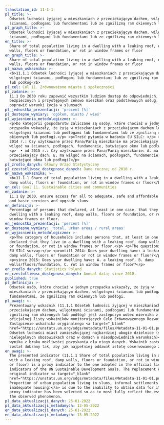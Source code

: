 ```yaml
---
translation_id: 11-1-1
pl_title: >-
  Odsetek ludności żyjącej w mieszkaniach z przeciekającym dachem, wilgotnymi
  ścianami, podłogami lub fundamentami lub ze zgnilizną ram okiennych lub podłóg
pl_graph_title: >-
  Odsetek ludności żyjącej w mieszkaniach z przeciekającym dachem, wilgotnymi
  ścianami, podłogami lub fundamentami lub ze zgnilizną ram okiennych lub podłóg
en_title: >-
  Share of total population living in a dwelling with a leaking roof, damp
  walls, floors or foundation, or rot in window frames or floor
en_graph_title: >-
  Share of total population living in a dwelling with a leaking roof, damp
  walls, floors or foundation, or rot in window frames or floor
pl_nazwa_wskaznika: >-
  <b>11.1.1 Odsetek ludności żyjącej w mieszkaniach z przeciekającym dachem,
  wilgotnymi ścianami, podłogami lub fundamentami lub ze zgnilizną ram okiennych
  lub podłóg</b>
pl_cel: Cel 11. Zrównoważone miasta i społeczności
pl_zadanie: >-
  11.1 Do 2030 roku zapewnić wszystkim ludziom dostęp do odpowiednich,
  bezpiecznych i przystępnych cenowo mieszkań oraz podstawowych usług, a także
  poprawić warunki życia w slumsach
pl_jednostka_prezentacji: 'procent [%]'
pl_dostepne_wymiary: 'ogółem, miasto / wieś'
pl_wyjasnienia_metodologiczne: >-
  <p>Do kategorii gospodarstw zaliczane są osoby, które chociaż w jednym
  przypadku wskazały, że żyją w mieszkaniach z przeciekającym dachem lub
  wilgotnymi ścianami lub podłogami lub fundamentami lub ze zgnilizną ram
  okiennych lub podłogi.</p> <p>Treść pytania w badaniu EU SILC: </p> <p>  • do
  2014 r.: Czy użytkowane przez Pana/Panią mieszkanie ma przeciekający dach,
  wilgoć na ścianach, podłogach, fundamencie, butwiejące okna lub podłogi? </p>
  <p>  • od 2015 r.: Czy użytkowane przez Pana/Panią mieszkanie: A. ma
  przeciekający dach, B. ma wilgoć na ścianach, podłogach, fundamencie, C. ma
  butwiejące okna lub podłogi?</p>
pl_zrodlo_danych: Główny Urząd Statystyczny
pl_czestotliwosc_dostępnosc_danych: Dane roczne; od 2010 r.
en_nazwa_wskaznika: >-
  <b>11.1.1 Share of total population living in a dwelling with a leaking roof,
  damp walls, floors or foundation, or rot in window frames or floor</b>
en_cel: Goal 11. Sustainable cities and communities
en_zadanie: >-
  11.1 By 2030, ensure access for all to adequate, safe and affordable housing
  and basic services and upgrade slums
en_definicja: >-
  Percentage of persons that declared, at least in one case, that they live in a
  dwelling with a leaking roof, damp walls, floors or foundation, or rot in
  window frames or floor.
en_jednostka_prezentacji: 'percent [%]'
en_dostepne_wymiary: 'total, urban areas / rural areas'
en_wyjasnienia_metodologiczne: >-
  <p>The category of households includes persons that, at least in one case,
  declared that they live in a dwelling with a leaking roof, damp walls, floors
  or foundation, or rot in window frames or floor.</p> <p>The questions from the
  EU SILC survay:</p> <p>untill 2014: Does your dwelling have: a leaking roof,
  damp walls, floors or foundation or rot in window frames or floor?</p>
  <p>since 2015: Does your dwelling have: A. a leaking roof, B. damp
  walls/floors/foundation, C. rot in window frames or floor?</p>
en_zrodlo_danych: Statistics Poland
en_czestotliwosc_dostępnosc_danych: Annual data; since 2010.
published: true
pl_definicja: >-
  Odsetek osób, które chociaż w jednym przypadku wskazały, że żyją w
  mieszkaniach z przeciekającym dachem, wilgotnymi ścianami lub podłogami lub
  fundamentami, ze zgnilizną ram okiennych lub podłogi.
pl_uwagi: >-
  Prezentowany wskaźnik (11.1.1 Odsetek ludności żyjącej w mieszkaniach z
  przeciekającym dachem, wilgotnymi ścianami, podłogami lub fundamentami lub ze
  zgnilizną ram okiennych lub podłóg) jest zastępczym wobec miernika z
  oficjalnej listy wskaźników monitorujących Cele Zrównoważonego Rozwoju ONZ.
  Zastąpienie wskaźnika oryginalnego <a target="_blank"
  href="https://unstats.un.org/sdgs/metadata/files/Metadata-11-01-01.pdf">(11.1.1
  Odsetek ludności miast zamieszkującej najbardziej ubogie dzielnice (slumsy), w
  nielegalnych obozowiskach oraz w domach o nieodpowiednich warunkach)</a>
  wynika z braku możliwości pozyskania dla niego danych. Wskaźnik zastępczy
  został dobrany tak, aby jak najpełniej oddawał istotę obserwowanego zjawiska.
en_uwagi: >-
  The presented indicator (11.1.1 Share of total population living in a dwelling
  with a leaking roof, damp walls, floors or foundation, or rot in window frames
  or floor) is a proxy indicator to the one adopted in the official list of
  indicators of the UN Sustainable Development Goals. The replacement of the
  original indicator <a target="_blank"
  href="https://unstats.un.org/sdgs/metadata/files/Metadata-11-01-01.pdf">(11.1.1
  Proportion of urban population living in slums, informal settlements or
  inadequate housing)</a> is due to the inability to obtain data for it. The
  proxy indicator has been selected so as to most fully reflect the essence of
  the observed phenomenon.
pl_data_aktualizacji_danych: 25-01-2022
pl_data_aktualizacji_metadanych: 13-05-2022
en_data_aktualizacji_danych: 25-01-2022
en_data_aktualizacji_metadanych: 13-05-2022
---
```

